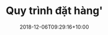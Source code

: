 ---
title: Quy trình đặt hàng'
date: 2018-12-06T09:29:16+10:00
weight: 1
background: 'work/dathang.png'
align: right
height: 1200cm
---